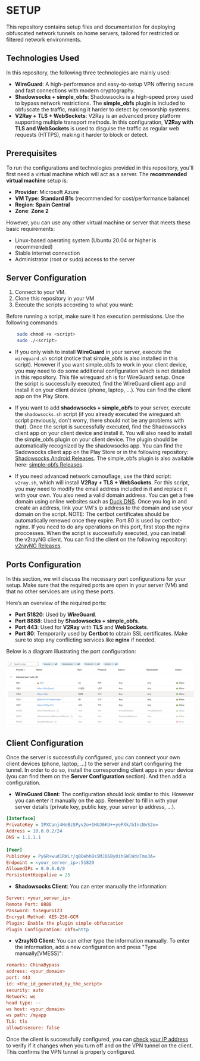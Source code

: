 # SETUP

This repository contains setup files and documentation for deploying obfuscated network tunnels on home servers, tailored for restricted or filtered network environments.

## Technologies Used

In this repository, the following three technologies are mainly used:

- **WireGuard**: A high-performance and easy-to-setup VPN offering secure and fast connections with modern cryptography.
- **Shadowsocks + simple_obfs**: Shadowsocks is a high-speed proxy used to bypass network restrictions. The **simple_obfs** plugin is included to obfuscate the traffic, making it harder to detect by censorship systems.
- **V2Ray + TLS + WebSockets**: V2Ray is an advanced proxy platform supporting multiple transport methods. In this configuration, **V2Ray with TLS and WebSockets** is used to disguise the traffic as regular web requests (HTTPS), making it harder to block or detect.

## Prerequisites

To run the configurations and technologies provided in this repository, you'll first need a virtual machine which will act as a server. The **recommended virtual machine** setup is:

- **Provider**: Microsoft Azure
- **VM Type**: **Standard B1s** (recommended for cost/performance balance)
- **Region**: **Spain Central**
- **Zone**: **Zone 2**

However, you can use any other virtual machine or server that meets these basic requirements:

- Linux-based operating system (Ubuntu 20.04 or higher is recommended)
- Stable internet connection
- Administrator (root or sudo) access to the server

## Server Configuration

1. Connect to your VM.
2. Clone this repository in your VM
3. Execute the scripts according to what you want:

Before running a script, make sure it has execution permissions. Use the following commands:
```bash
    sudo chmod +x <script>
    sudo ./<script>
```

- If you only wish to install **WireGuard** in your server, execute the `wireguard.sh` script (notice that simple_obfs is also installed in this script). However if you want simple_obfs to work in your client device, you may need to do some additional configuration which is not detailed in this repository. This file wireguard.sh is for WireGuard setup. Once the script is successfully executed, find the WireGuard client app and install it on your client device (phone, laptop, ...). You can find the client app on the Play Store.

- If you want to add **shadowsocks + simple_obfs** to your server, execute the `shadowsocks.sh` script (if you already executed the wireguard.sh script previously, don't worry, there should not be any problems with that). Once the script is successfully executed, find the Shadowsocks client app on your client device and install it. You will also need to install the simple_obfs plugin on your client device. The plugin should be automatically recognized by the shadowsocks app. You can find the Sadowsocks client app on the Play Store or in the following repository: [Shadowsocks Android Releases](https://github.com/shadowsocks/shadowsocks-android/releases).  The simple_obfs plugin is also available here: [simple-obfs Releases](https://github.com/shadowsocks/simple-obfs/releases).

- If you need advanced network camouflage, use the third script: `v2ray.sh`, which will install **V2Ray + TLS + WebSockets**. For this script, you may need to modify the email address included in it and replace it with your own. You also need a valid domain address. You can get a free domain using online websites such as [Duck DNS](https://www.duckdns.org/). Once you log in and create an address, link your VM's ip address to the domain and use your domain on the script. NOTE: The certbot certificates should be automatically renewed once they expire. Port 80 is used by certbot-nginx. If you need to do any operations on this port, first stop the nginx proccesses. When the script is successfully executed, you can install the v2rayNG client. You can find the client on the following repository: [v2rayNG Releases](https://github.com/2dust/v2rayNG/releases).

## Ports Configuration

In this section, we will discuss the necessary port configurations for your setup. Make sure that the required ports are open in your server (VM) and that no other services are using these ports.

Here’s an overview of the required ports:

- **Port 51820**: Used by **WireGuard**.
- **Port 8888**: Used by **Shadowsocks + simple_obfs**.
- **Port 443**: Used for **V2Ray** with **TLS** and **WebSockets**.
- **Port 80**: Temporarily used by **Certbot** to obtain SSL certificates. Make sure to stop any conflicting services like **nginx** if needed.

Below is a diagram illustrating the port configuration:

![Ports Configuration Diagram](extra/ports.png)

## Client Configuration
Once the server is successfully configured, you can connect your own client devices (phone, laptop, ...) to the server and start configuring the tunnel. In order to do so, install the corresponding client apps in your device (you can find them on the **Server Configuration** section). And then add a configuration.

- **WireGuard Client**: The configuration should look similar to this. However you can enter it manually on the app. Remember to fill in with your server details (private key, public key, your server ip address, ...).

```ini
[Interface] 
PrivateKey = IPXCanj4HeBzSPyv2o+1HUJ6KU++yeFXk/bIncNvS2o= 
Address = 10.0.0.2/24 
DNS = 1.1.1.1 

[Peer] 
PublicKey = PyGR+wud1RWLr/qBOehhBsSMJD6By0ihGWlWdoTmo3A= 
Endpoint = <your_server_ip>:51820 
AllowedIPs = 0.0.0.0/0 
PersistentKeepalive = 25
```
- **Shadowsocks Client**: You can enter manually the information:
```ini
Server: <your_server_ip>
Remote Port: 8888
Password: tuseguro123
Encrypt Method: AES-256-GCM
Plugin: Enable the plugin simple obfuscation
Plugin Configuration: obfs=http
```
- **v2rayNG Client**: You can either type the information manually. To enter the information, add a new configuration and press "Type manually[VMESS]":
```ini
remarks: ChinaBypass
address: <your_domain>
port: 443
id: <the_id_generated_by_the_script>
security: auto
Network: ws
head type: --
ws host: <your_domain>
ws path: /myapp
TLS: tls
allowInsecure: false
```

Once the client is successfully configured, you can [check your IP address](https://whatismyipaddress.com/) to verify if it changes when you turn off and on the VPN tunnel on the client. This confirms the VPN tunnel is properly configured.
